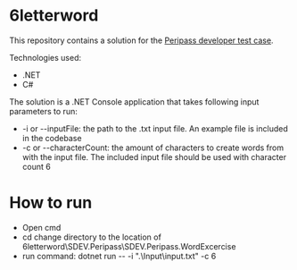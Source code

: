# 6letterword
This repository contains a solution for the [Peripass developer test case](https://github.com/Peripass/6letterwordexercise).

Technologies used:
* .NET
* C#

The solution is a .NET Console application that takes following input parameters to run:
* -i or --inputFile: the path to the .txt input file. An example file is included in the codebase
* -c or --characterCount: the amount of characters to create words from with the input file. The included input file should be used with character count 6

# How to run
* Open cmd
* cd change directory to the location of 6letterword\SDEV.Peripass\SDEV.Peripass.WordExcercise
* run command: dotnet run -- -i ".\Input\input.txt" -c 6